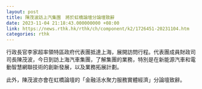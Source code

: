 ```yaml
---
layout: post
title: 陳茂波訪上汽集團　將於虹橋論壇分論壇致辭
date: 2023-11-04 21:18:43.000000000 +08:00
link: https://news.rthk.hk/rthk/ch/component/k2/1726451-20231104.htm
categories: rthk
---
```


行政長官李家超率領特區政府代表團抵達上海，展開訪問行程。代表團成員財政司司長陳茂波，今日到訪上海汽車集團，了解集團的業務，特別是在新能源汽車和電動智慧網聯技術的創新發展，以及業務拓展計劃。

此外，陳茂波亦會在虹橋論壇的「金融活水聚力服務實體經濟」分論壇致辭。

